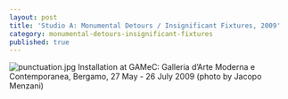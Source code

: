 ```yaml
---
layout: post
title: 'Studio A: Monumental Detours / Insignificant Fixtures, 2009'
category: monumental-detours-insignificant-fixtures
published: true
---
```


![punctuation.jpg]({{site.baseurl}}/assets/img/2016_perforations_II_wasteful_illuminations.jpg)
Installation at GAMeC: Galleria d’Arte Moderna e Contemporanea, Bergamo, 27 May - 26 July 2009 (photo by Jacopo Menzani)
